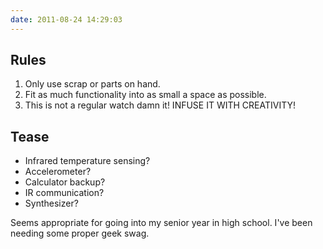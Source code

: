```yaml
---
date: 2011-08-24 14:29:03
---
```


Rules
-----
	
1. Only use scrap or parts on hand.
2. Fit as much functionality into as small a space as possible.
3. This is not a regular watch damn it! INFUSE IT WITH CREATIVITY!


Tease
-----

* Infrared temperature sensing?
* Accelerometer?
* Calculator backup?
* IR communication?
* Synthesizer?

Seems appropriate for going into my senior year in high school. I've been needing some proper geek swag.
